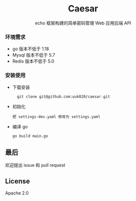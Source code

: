 <h1 align="center"> Caesar </h1>

<p align="center">echo 框架构建的简单密码管理 Web 应用后端 API</p>

### 环境需求
* go 版本不低于 1.18
* Mysql 版本不低于 5.7
* Redis 版本不低于 5.0

### 安装使用
* 下载安装
  ```shell
    git clone git@github.com:uuk020/caesar.git 
  ```
* 初始化
  ```text
  把 settings-dev.yaml 修改为 settings.yaml
  ```
* 编译 go
  ```shell
  go build main.go
  ```   

## 最后
欢迎提出 issue 和 pull request

## License
Apache 2.0